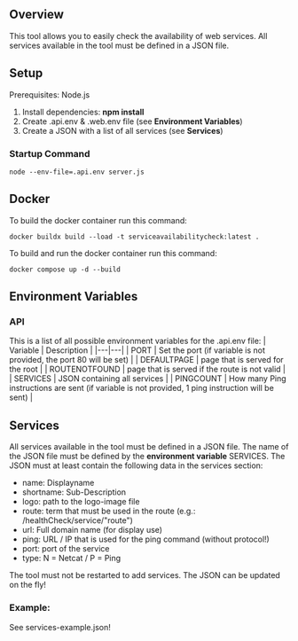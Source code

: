 ## Overview
This tool allows you to easily check the availability of web services. 
All services available in the tool must be defined in a JSON file. 
## Setup
Prerequisites: Node.js
1. Install dependencies: **npm install** 
2. Create .api.env & .web.env file (see **Environment Variables**)
3. Create a JSON with a list of all services (see **Services**)
### Startup Command
    node --env-file=.api.env server.js

## Docker
To build the docker container run this command: 
    
    docker buildx build --load -t serviceavailabilitycheck:latest . 

To build and run the docker container run this command: 

    docker compose up -d --build

## Environment Variables
### API
This is a list of all possible environment variables for the .api.env file: 
| Variable | Description |
|---|---|
| PORT | Set the port (if variable is not provided, the port 80 will be set) |
| DEFAULTPAGE | page that is served for the root |
| ROUTENOTFOUND | page that is served if the route is not valid |
| SERVICES | JSON containing all services |
| PINGCOUNT | How many Ping instructions are sent (if variable is not provided, 1 ping instruction will be sent) |


## Services
All services available in the tool must be defined in a JSON file. 
The name of the JSON file must be defined by the **environment variable** SERVICES.
The JSON must at least contain the following data in the services section: 
- name: Displayname 
- shortname: Sub-Description 
- logo: path to the logo-image file
- route: term that must be used in the route (e.g.: /healthCheck/service/"route")
- url: Full domain name (for display use)
- ping: URL / IP that is used for the ping command (without protocol!)
- port: port of the service
- type: N = Netcat / P = Ping

The tool must not be restarted to add services. The JSON can be updated on the fly!
### Example: 
See services-example.json!
